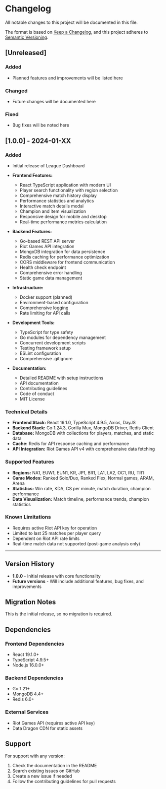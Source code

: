 # Changelog

All notable changes to this project will be documented in this file.

The format is based on [Keep a Changelog](https://keepachangelog.com/en/1.0.0/),
and this project adheres to [Semantic Versioning](https://semver.org/spec/v2.0.0.html).

## [Unreleased]

### Added
- Planned features and improvements will be listed here

### Changed
- Future changes will be documented here

### Fixed
- Bug fixes will be noted here

## [1.0.0] - 2024-01-XX

### Added
- Initial release of League Dashboard
- **Frontend Features:**
  - React TypeScript application with modern UI
  - Player search functionality with region selection
  - Comprehensive match history display
  - Performance statistics and analytics
  - Interactive match details modal
  - Champion and item visualization
  - Responsive design for mobile and desktop
  - Real-time performance metrics calculation

- **Backend Features:**
  - Go-based REST API server
  - Riot Games API integration
  - MongoDB integration for data persistence
  - Redis caching for performance optimization
  - CORS middleware for frontend communication
  - Health check endpoint
  - Comprehensive error handling
  - Static game data management

- **Infrastructure:**
  - Docker support (planned)
  - Environment-based configuration
  - Comprehensive logging
  - Rate limiting for API calls

- **Development Tools:**
  - TypeScript for type safety
  - Go modules for dependency management
  - Concurrent development scripts
  - Testing framework setup
  - ESLint configuration
  - Comprehensive .gitignore

- **Documentation:**
  - Detailed README with setup instructions
  - API documentation
  - Contributing guidelines
  - Code of conduct
  - MIT License

### Technical Details
- **Frontend Stack:** React 19.1.0, TypeScript 4.9.5, Axios, DayJS
- **Backend Stack:** Go 1.24.3, Gorilla Mux, MongoDB Driver, Redis Client
- **Database:** MongoDB with collections for players, matches, and static data
- **Cache:** Redis for API response caching and performance
- **API Integration:** Riot Games API v4 with comprehensive data fetching

### Supported Features
- **Regions:** NA1, EUW1, EUN1, KR, JP1, BR1, LA1, LA2, OC1, RU, TR1
- **Game Modes:** Ranked Solo/Duo, Ranked Flex, Normal games, ARAM, Arena
- **Statistics:** Win rate, KDA, CS per minute, match duration, champion performance
- **Data Visualization:** Match timeline, performance trends, champion statistics

### Known Limitations
- Requires active Riot API key for operation
- Limited to last 25 matches per player query
- Dependent on Riot API rate limits
- Real-time match data not supported (post-game analysis only)

---

## Version History

- **1.0.0** - Initial release with core functionality
- **Future versions** - Will include additional features, bug fixes, and improvements

## Migration Notes

This is the initial release, so no migration is required.

## Dependencies

### Frontend Dependencies
- React 19.1.0+
- TypeScript 4.9.5+
- Node.js 16.0.0+

### Backend Dependencies
- Go 1.21+
- MongoDB 4.4+
- Redis 6.0+

### External Services
- Riot Games API (requires active API key)
- Data Dragon CDN for static assets

## Support

For support with any version:
1. Check the documentation in the README
2. Search existing issues on GitHub
3. Create a new issue if needed
4. Follow the contributing guidelines for pull requests 